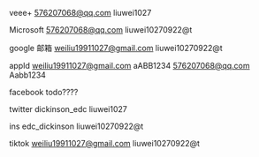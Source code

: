 veee+
576207068@qq.com
liuwei1027

Microsoft
576207068@qq.com
liuwei10270922@t

google 邮箱
weiliu19911027@gmail.com
liuwei10270922@t

appId
weiliu19911027@gmail.com
aABB1234
576207068@qq.com
Aabb1234

facebook
todo????

twitter
dickinson_edc
liuwei1027

ins
edc_dickinson
liuwei10270922@t

tiktok
weiliu19911027@gmail.com
liuwei10270922@t
